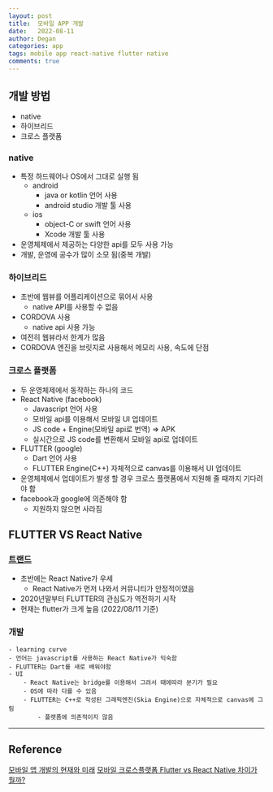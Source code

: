 ```yaml
---
layout: post
title:  모바일 APP 개발
date:   2022-08-11
author: Degan
categories: app
tags: mobile app react-native flutter native 
comments: true
---
```


## 개발 방법
- native
- 하이브리드
- 크로스 플랫폼

### native
- 특정 하드웨어나 OS에서 그대로 실행 됨
  - android
    - java or kotlin 언어 사용
    - android studio 개발 툴 사용
  - ios
    - object-C or swift 언어 사용
    - Xcode 개발 툴 사용 
- 운영체제에서 제공하는 다양한 api를 모두 사용 가능
- 개발, 운영에 공수가 많이 소모 됨(중복 개발)

### 하이브리드
- 초반에 웹뷰를 어플리케이션으로 묶어서 사용
  - native API를 사용할 수 없음
- CORDOVA 사용
  - native api 사용 가능
- 여전히 웹뷰라서 한계가 많음
- CORDOVA 엔진을 브릿지로 사용해서 메모리 사용, 속도에 단점

### 크로스 플랫폼
- 두 운영체제에서 동작하는 하나의 코드
- React Native (facebook)
  - Javascript 언어 사용
  - 모바일 api를 이용해서 모바일 UI 업데이트
  - JS code + Engine(모바일 api로 번역) => APK
  - 실시간으로 JS code를 변환해서 모바일 api로 업데이트
- FLUTTER (google)
  - Dart 언어 사용
  - FLUTTER Engine(C++) 자체적으로 canvas를 이용해서 UI 업데이트
- 운영체제에서 업데이트가 발생 할 경우 크로스 플랫폼에서 지원해 줄 때까지 기다려야 함
- facebook과 google에 의존해야 함
  - 지원하지 않으면 사라짐

## FLUTTER VS React Native
### [트랜드](https://trends.google.com/trends/explore?cat=31&date=today%205-y&q=FLUTTER,%2Fg%2F11h03gfxy9)
<script type="text/javascript" src="https://ssl.gstatic.com/trends_nrtr/3045_RC01/embed_loader.js"></script> <script type="text/javascript"> trends.embed.renderExploreWidget("TIMESERIES", {"comparisonItem":[{"keyword":"FLUTTER","geo":"","time":"today 5-y"},{"keyword":"/g/11h03gfxy9","geo":"","time":"today 5-y"}],"category":31,"property":""}, {"exploreQuery":"cat=31&date=today%205-y&q=FLUTTER,%2Fg%2F11h03gfxy9","guestPath":"https://trends.google.com:443/trends/embed/"}); </script>
- 초반에는 React Native가 우세
  - React Native가 먼저 나와서 커뮤니티가 안정적이였음
- 2020년말부터 FLUTTER의 관심도가 역전하기 시작 
- 현재는 flutter가 크게 높음 (2022/08/11 기준)

### 개발
	- learning curve
  	- 언어는 javascript를 사용하는 React Native가 익숙함
  	- FLUTTER는 Dart를 새로 배워야함
	- UI
		- React Native는 bridge를 이용해서 그려서 때에따라 분기가 필요
  		- OS에 따라 다를 수 있음
		- FLUTTER는 C++로 작성된 그래픽엔진(Skia Engine)으로 자체적으로 canvas에 그림
			- 플랫폼에 의존적이지 않음

---

## Reference

[모바일 앱 개발의 현재와 미래](https://youtu.be/2AS0WAOX8_8)
[모바일 크로스플랫폼 Flutter vs React Native 차이가 뭘까?](https://velog.io/@sysout-achieve/%EB%AA%A8%EB%B0%94%EC%9D%BC-%ED%81%AC%EB%A1%9C%EC%8A%A4%ED%94%8C%EB%9E%AB%ED%8F%BCFlutter-vs-React-Native-%EC%B0%A8%EC%9D%B4%EA%B0%80-%EB%AD%98%EA%B9%8C)

